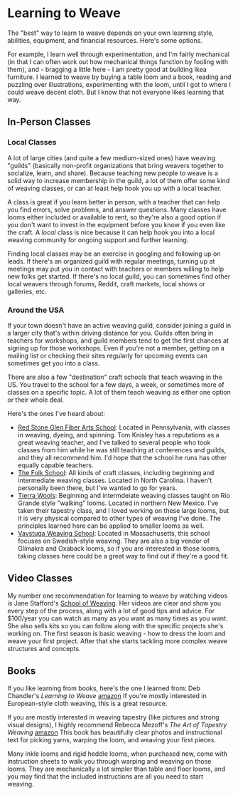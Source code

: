 # Learning to Weave

The "best" way to learn to weave depends on your own learning style, abilities, equipment, and financial resources. Here's some options.

For example, I learn well through experimentation, and I'm fairly mechanical (in that I can often work out how mechanical things function by fooling with them), and - bragging a little here - I am pretty good at building Ikea furniture. I learned to weave by buying a table loom and a book, reading and puzzling over illustrations, experimenting with the loom, until I got to where I could weave decent cloth. But I know that not everyone likes learning that way.

## In-Person Classes

### Local Classes

A lot of large cities (and quite a few medium-sized ones) have weaving "guilds" (basically non-profit organizations that bring weavers together to socialize, learn, and share). Because teaching new people to weave is a solid way to increase membership in the guild, a lot of them offer some kind of weaving classes, or can at least help hook you up with a local teacher.

A class is great if you learn better in person, with a teacher that can help you find errors, solve problems, and answer questions. Many classes have looms either included or available to rent, so they're also a good option if you don't want to invest in the equipment before you know if you even like the craft. A _local_ class is nice because it can help hook you into a local weaving community for ongoing support and further learning.

Finding local classes may be an exercise in googling and following up on leads. If there's an organized guild with regular meetings, turning up at meetings may put you in contact with teachers or members willing to help new folks get started. If there's no local guild, you can sometimes find other local weavers through forums, Reddit, craft markets, local shows or galleries, etc.

### Around the USA

If your town doesn't have an active weaving guild, consider joining a guild in a larger city that's within driving distance for you. Guilds often bring in teachers for workshops, and guild members tend to get the first chances at signing up for those workshops. Even if you're not a member, getting on a mailing list or checking their sites regularly for upcoming events can sometimes get you into a class.

There are also a few "destination" craft schools that teach weaving in the US. You travel to the school for a few days, a week, or sometimes more of classes on a specific topic. A lot of them teach weaving as either one option or their whole deal.

Here's the ones I've heard about:

* [Red Stone Glen Fiber Arts School](http://www.redstoneglen.com): Located in Pennsylvania, with classes in weaving, dyeing, and spinning. Tom Knisley has a reputations as a great weaving teacher, and I've talked to several people who took classes from him while he was still teaching at conferences and guilds, and they all recommend him. I'd hope that the school he runs has other equally capable teachers.
* [The Folk School](http://www.folkschool.org): All kinds of craft classes, including beginning and intermediate weaving classes. Located in North Carolina. I haven't personally been there, but I've wanted to go for years.
* [Tierra Wools](http://www.handweavers.com): Beginning and intermdeiate weaving classes taught on Rio Grande style "walking" looms. Located in northern New Mexico. I've taken their tapestry class, and I loved working on these large looms, but it is very physical compared to other types of weaving I've done. The principles learned here can be applied to smaller looms as well.
* [Vavstuga Weaving School](http://www.vavstuga.com): Located in Massachusetts, this school focuses on Swedish-style weaving. They are also a big vendor of Glimakra and Oxaback looms, so if you are interested in those looms, taking classes here could be a great way to find out if they're a good fit.

## Video Classes

My number one recommendation for learning to weave by watching videos is Jane Stafford's [School of Weaving](https://janestaffordtextiles.com/school-of-weaving/). Her videos are clear and show you every step of the process, along with a lot of good tips and advice. For $100/year you can watch as many as you want as many times as you want. She also sells kits so you can follow along with the specific projects she's working on. The first season is basic weaving - how to dress the loom and weave your first project. After that she starts tackling more complex weave structures and concepts.

## Books

If you like learning from books, here's the one I learned from: Deb Chandler's <cite>Learning to Weave</cite> [amazon](https://a.co/d/0eEPdb7P) If you're mostly interested in European-style cloth weaving, this is a great resource.

If you are mostly interested in weaving tapestry (like pictures and strong visual designs), I highly recommend Rebecca Mezoff's <cite>The Art of Tapestry Weaving</cite> [amazon](https://a.co/d/0ck5dKaz) This book has beautifully clear photos and instructional text for picking yarns, warping the loom, and weaving your first pieces.

Many inkle looms and rigid heddle looms, when purchased new, come with instruction sheets to walk you through warping and weaving on those looms. They are mechanically a lot simpler than table and floor looms, and you may find that the included instructions are all you need to start weaving.

